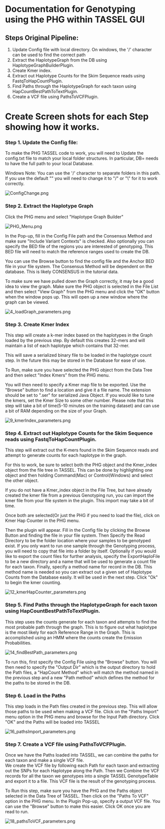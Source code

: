 # Documentation for Genotyping using the PHG within TASSEL GUI

## Steps Original Pipeline:
1. Update Config file with local directory.  On windows, the '/' character can be used to find the correct path
2. Extract the HaplotypeGraph from the DB using HaplotypeGraphBuilderPlugin.
3. Create Kmer index.
4. Extract out Haplotype Counts for the Skim Sequence reads using FastqToHapCountPlugin.
5. Find Paths through the HaplotypeGraph for each taxon using HapCountBestPathToTextPlugin.
6. Create a VCF file using PathsToVCFPlugin.


# Create Screen shots for each Step showing how it works.

### Step 1.  Update the Config file:

To make the PHG TASSEL code to work, you will need to Update the config.txt file to match your local folder structures.  In particular, DB= needs to have the full path to your local Database. 

Windows Note: You can use the '/' character to separate folders in this path.  If you use the default "\" you will need to change it to "/" or "\\" for it to work correctly.

![ConfigChange.png](images_version1/PHG_GUI_Images/ConfigChange.png)

### Step 2. Extract the Haplotype Graph

Click the PHG menu and select "Haplotype Graph Builder"

![PHG_Menu.png](https://bitbucket.org/repo/Mrda9nb/images/1736085846-PHG_Menu.png)

In the Pop-up, fill in the Config File path and the Consensus Method and make sure "Include Variant Contexts" is checked.  Also optionally you can specify the BED file of the regions you are interested of genotyping. This BED file will need to match the reference ranges used to create the DB. 

You can use the Browse button to find the config file and the Anchor BED file in your file system.  The Consensus Method will be dependent on the database.  This is likely CONSENSUS in the tutorial data.  

To make sure we have pulled down the Graph correctly, it may be a good idea to view the graph.  Make sure the PHG object is selected in the File List and then select "View Graph" from the PHG menu and click the "OK" button when the window pops up.  This will open up a new window where the graph can be viewed.

![4_loadGraph_parameters.png](images_version1/PHG_GUI_Images/4_loadGraph_parameters.png)

### Step 3. Create Kmer Index

This step will create a k-mer index based on the haplotypes in the Graph loaded by the previous step.  By default this creates 32-mers and will maintain a list of each haplotype which contains that 32-mer.  

This will save a serialized binary file to be loaded in the haplotype count step.  In the future this may be stored in the Database for ease of use.

To Run, make sure  you have selected the PHG object from the Data Tree and then select "Index Kmers" from the PHG menu.

You will then need to specify a Kmer map file to be exported.  Use the "Browse" button to find a location and give it a file name.  The extension should be set to ".ser" for serialized Java Object.  If you would like to tune the kmers, set the Kmer Size to some other number. Please note that this step will take a bit of time(5-10 minutes on the training dataset) and can use a bit of RAM depending on the size of your Graph.

![9_kmerIndex_parameters.png](images_version1/PHG_GUI_Images/9_kmerIndex_parameters.png)

### Step 4.  Extract out Haplotype Counts for the Skim Sequence reads using FastqToHapCountPlugin.

This step will extract out the K-mers found in the Skim Sequence reads and attempt to generate counts for each haplotype in the graph.  

For this to work, be sure to select both the PHG object and the Kmer_index object from the file tree in TASSEL.  This can be done by highlighting one object and then holding Command(Mac) or Control(Windows) and select the other object.  

If you do not have a Kmer_index object in the File Tree, but have already created the kmer file from a previous Genotyping run, you can import the kmer file from your file system in the plugin.  This import may take a bit of time.

Once both are selected(Or just the PHG if you need to load the file), click on Kmer Hap Counter in the PHG menu.

Then the plugin will appear.  Fill in the Config file by clicking the Browse Button and finding the file in your file system.   Then Specify the Read Directory to be the folder location where your samples to be genotyped exist.  If you only want to run one sample through the Genotyping process, you will need to copy that file into a folder by itself. Optionally if you would like to export the count files for further analysis, specify the ExportHaploFile to be a new directory and a name that will be used to generate a count file for each taxon.  Finally, specify a method name for record in the DB.  This method name is needed so you can extract out a given set of Haplotype Counts from the Database easily.  It will be used in the next step.  Click "Ok" to begin the kmer counting.

![12_kmerHapCounter_parameters.png](images_version1/PHG_GUI_Images/12_kmerHapCounter_parameters.png)

### Step 5. Find Paths through the HaplotypeGraph for each taxon using HapCountBestPathToTextPlugin.

This step uses the counts generate for each taxon and attempts to find the most probable path through the graph.  This is to figure out what haplotype is the most likely for each Reference Range in the Graph.  This is accomplished using an HMM where the counts create the Emission Probabilities.

![14_findBestPath_parameters.png](images_version1/PHG_GUI_Images/14_findBestPath_parameters.png)

To run this, first specify the Config File using the "Browse" button.  You will then need to specify the "Output Dir" which is the output directory to hold the Path files, a "HapCount Method" which will match the method named in the previous step and a new "Path method" which defines the method for the paths to be stored in the DB.


### Step 6. Load in the Paths

This step loads in the Path files created in the previous step.  This will allow those paths to be used when making a VCF file.  Click on the "Paths Import" menu option in the PHG menu and browse for the Input Path directory.  Click "OK" and the Paths will be loaded into TASSEL

![16_pathsImport_parameters.png](images_version1/PHG_GUI_Images/16_pathsImport_parameters.png)

### Step 7. Create a VCF file using PathsToVCFPlugin.

Once we have the Paths loaded into TASSEL, we can combine the paths for each taxon and make a single VCF file.  
We create the VCF file by following each Path for each taxon and extracting out the SNPs for each Haplotype along the Path.  Then we Combine the VCF records for all the taxon we genotypes into a single TASSEL GenotypeTable and export it to a file.  This VCF file is the result of the genotyping process.

To Run this step, make sure you have the PHG and the Paths object selected in the Data Tree of TASSEL.  Then click on the "Paths To VCF" option in the PHG menu.  In the Plugin Pop-up, specify a output VCF file.  You can use the "Browse" button to make this easier.  Click OK once you are read to run. 

![18_pathsToVCF_parameters.png](images_version1/PHG_GUI_Images/18_pathsToVCF_parameters.png)